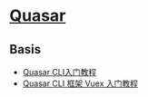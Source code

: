 # [Quasar](https://quasar.dev)

## Basis
* [Quasar CLI入门教程](https://zhuanlan.zhihu.com/p/34977695)
* [Quasar CLI 框架 Vuex 入门教程](https://zhuanlan.zhihu.com/p/35064497)


